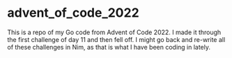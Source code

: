 # advent_of_code_2022
This is a repo of my Go code from Advent of Code 2022. I made it through the first challenge of day 11 and then fell off. I might go back and re-write all of these challenges in Nim, as that is what I have been coding in lately.
